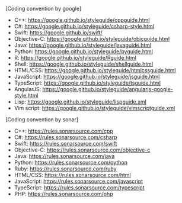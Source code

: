 [Coding convention by google]
- C++: https://google.github.io/styleguide/cppguide.html
- C#: https://google.github.io/styleguide/csharp-style.html
- Swift: https://google.github.io/swift/
- Objective-C: https://google.github.io/styleguide/objcguide.html
- Java: https://google.github.io/styleguide/javaguide.html
- Python: https://google.github.io/styleguide/pyguide.html
- R: https://google.github.io/styleguide/Rguide.html
- Shell: https://google.github.io/styleguide/shellguide.html
- HTML/CSS: https://google.github.io/styleguide/htmlcssguide.html
- JavaScript: https://google.github.io/styleguide/jsguide.html
- TypeScript: https://google.github.io/styleguide/tsguide.html
- AngularJS: https://google.github.io/styleguide/angularjs-google-style.html
- Lisp: https://google.github.io/styleguide/lispguide.xml
- Vim script: https://google.github.io/styleguide/vimscriptguide.xml

[Coding convention by sonar]
- C++: https://rules.sonarsource.com/cpp
- C#: https://rules.sonarsource.com/csharp
- Swift: https://rules.sonarsource.com/swift
- Objective-C: https://rules.sonarsource.com/objective-c
- Java: https://rules.sonarsource.com/java
- Python: https://rules.sonarsource.com/python
- Ruby: https://rules.sonarsource.com/ruby
- HTML/CSS: https://rules.sonarsource.com/html
- JavaScript: https://rules.sonarsource.com/javascript
- TypeScript: https://rules.sonarsource.com/typescript
- PHP: https://rules.sonarsource.com/php